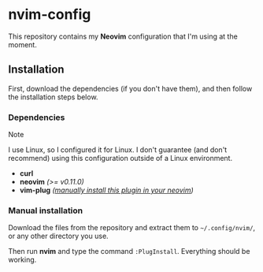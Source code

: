 # nvim-config
This repository contains my **Neovim** configuration that I'm using at the moment.

## Installation
First, download the dependencies (if you don't have them), and then 
follow the installation steps below.

### Dependencies
>[!NOTE]
> I use Linux, so I configured it for Linux. I don't guarantee (and don't recommend) using this configuration outside of a Linux environment.

* **curl**
* **neovim** *(>= v0.11.0)*
* **vim-plug** *([manually install this plugin in your neovim](https://github.com/junegunn/vim-plug))*

### Manual installation
Download the files from the repository and extract them to `~/.config/nvim/`, or any 
other directory you use.

Then run **nvim** and type the command `:PlugInstall`. Everything should be working.
